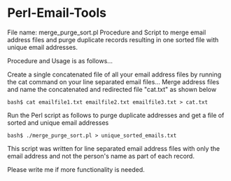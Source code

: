 # Perl-Email-Tools

File name: merge_purge_sort.pl
Procedure and Script to merge email address files and purge duplicate records resulting in one sorted file with unique email addresses.

Procedure and Usage is as follows...

Create a single concatenated file of all your email address files by running the cat command on your line separated email files...
Merge address files and name the concatenated and redirected file "cat.txt" as shown below
    
    bash$ cat emailfile1.txt emailfile2.txt emailfile3.txt > cat.txt 

Run the Perl script as follows to purge duplicate addresses and get a file of sorted and unique email addresses
    
    bash$ ./merge_purge_sort.pl > unique_sorted_emails.txt

This script was written for line separated email address files with only the email address and not the person's name as part of each record.

Please write me if more functionality is needed.


